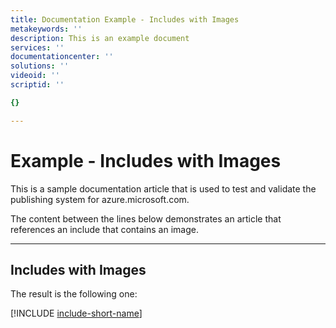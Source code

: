 ```yaml
---
title: Documentation Example - Includes with Images
metakeywords: ''
description: This is an example document
services: ''
documentationcenter: ''
solutions: ''
videoid: ''
scriptid: ''

{}

---
```

# Example - Includes with Images
This is a sample documentation article that is used to test and validate the publishing system for azure.microsoft.com.  

The content between the lines below demonstrates an article that references an include that contains an image.  

- - -
## Includes with Images
The result is the following one:

[!INCLUDE [include-short-name](../includes/example-include-images.md)]

